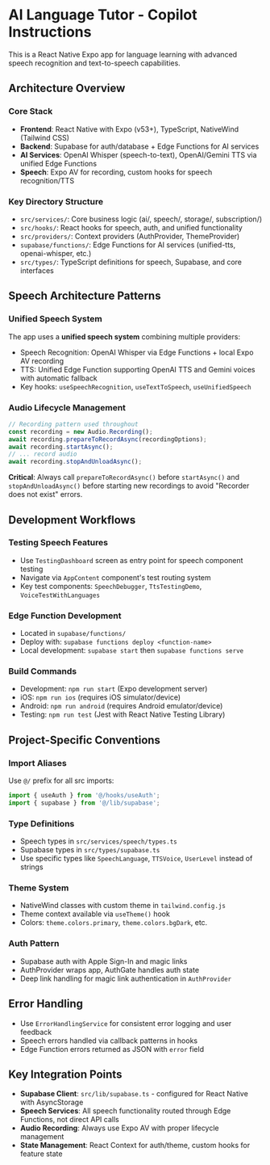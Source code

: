 # AI Language Tutor - Copilot Instructions

This is a React Native Expo app for language learning with advanced speech recognition and text-to-speech capabilities.

## Architecture Overview

### Core Stack
- **Frontend**: React Native with Expo (v53+), TypeScript, NativeWind (Tailwind CSS)
- **Backend**: Supabase for auth/database + Edge Functions for AI services
- **AI Services**: OpenAI Whisper (speech-to-text), OpenAI/Gemini TTS via unified Edge Functions
- **Speech**: Expo AV for recording, custom hooks for speech recognition/TTS

### Key Directory Structure
- `src/services/`: Core business logic (ai/, speech/, storage/, subscription/)
- `src/hooks/`: React hooks for speech, auth, and unified functionality
- `src/providers/`: Context providers (AuthProvider, ThemeProvider)
- `supabase/functions/`: Edge Functions for AI services (unified-tts, openai-whisper, etc.)
- `src/types/`: TypeScript definitions for speech, Supabase, and core interfaces

## Speech Architecture Patterns

### Unified Speech System
The app uses a **unified speech system** combining multiple providers:
- Speech Recognition: OpenAI Whisper via Edge Functions + local Expo AV recording
- TTS: Unified Edge Function supporting OpenAI TTS and Gemini voices with automatic fallback
- Key hooks: `useSpeechRecognition`, `useTextToSpeech`, `useUnifiedSpeech`

### Audio Lifecycle Management
```typescript
// Recording pattern used throughout
const recording = new Audio.Recording();
await recording.prepareToRecordAsync(recordingOptions);
await recording.startAsync();
// ... record audio
await recording.stopAndUnloadAsync();
```

**Critical**: Always call `prepareToRecordAsync()` before `startAsync()` and `stopAndUnloadAsync()` before starting new recordings to avoid "Recorder does not exist" errors.

## Development Workflows

### Testing Speech Features
- Use `TestingDashboard` screen as entry point for speech component testing
- Navigate via `AppContent` component's test routing system
- Key test components: `SpeechDebugger`, `TtsTestingDemo`, `VoiceTestWithLanguages`

### Edge Function Development
- Located in `supabase/functions/`
- Deploy with: `supabase functions deploy <function-name>`
- Local development: `supabase start` then `supabase functions serve`

### Build Commands
- Development: `npm run start` (Expo development server)
- iOS: `npm run ios` (requires iOS simulator/device)
- Android: `npm run android` (requires Android emulator/device)
- Testing: `npm run test` (Jest with React Native Testing Library)

## Project-Specific Conventions

### Import Aliases
Use `@/` prefix for all src imports:
```typescript
import { useAuth } from '@/hooks/useAuth';
import { supabase } from '@/lib/supabase';
```

### Type Definitions
- Speech types in `src/services/speech/types.ts` 
- Supabase types in `src/types/supabase.ts`
- Use specific types like `SpeechLanguage`, `TTSVoice`, `UserLevel` instead of strings

### Theme System
- NativeWind classes with custom theme in `tailwind.config.js`
- Theme context available via `useTheme()` hook
- Colors: `theme.colors.primary`, `theme.colors.bgDark`, etc.

### Auth Pattern
- Supabase auth with Apple Sign-In and magic links
- AuthProvider wraps app, AuthGate handles auth state
- Deep link handling for magic link authentication in `AuthProvider`

## Error Handling
- Use `ErrorHandlingService` for consistent error logging and user feedback
- Speech errors handled via callback patterns in hooks
- Edge Function errors returned as JSON with `error` field

## Key Integration Points
- **Supabase Client**: `src/lib/supabase.ts` - configured for React Native with AsyncStorage
- **Speech Services**: All speech functionality routed through Edge Functions, not direct API calls
- **Audio Recording**: Always use Expo AV with proper lifecycle management
- **State Management**: React Context for auth/theme, custom hooks for feature state
